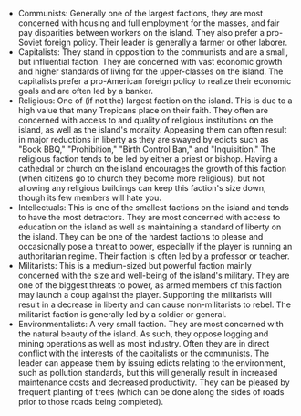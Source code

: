 - Communists: Generally one of the largest factions, they are most concerned with housing and full employment for the masses, and fair pay disparities between workers on the island. They also prefer a pro-Soviet foreign policy. Their leader is generally a farmer or other laborer.
- Capitalists: They stand in opposition to the communists and are a small, but influential faction. They are concerned with vast economic growth and higher standards of living for the upper-classes on the island. The capitalists prefer a pro-American foreign policy to realize their economic goals and are often led by a banker.
- Religious: One of (if not the) largest faction on the island. This is due to a high value that many Tropicans place on their faith. They often are concerned with access to and quality of religious institutions on the island, as well as the island's morality. Appeasing them can often result in major reductions in liberty as they are swayed by edicts such as "Book BBQ," "Prohibition," "Birth Control Ban," and "Inquisition." The religious faction tends to be led by either a priest or bishop. Having a cathedral or church on the island encourages the growth of this faction (when citizens go to church they become more religious), but not allowing any religious buildings can keep this faction's size down, though its few members will hate you.
- Intellectuals: This is one of the smallest factions on the island and tends to have the most detractors. They are most concerned with access to education on the island as well as maintaining a standard of liberty on the island. They can be one of the hardest factions to please and occasionally pose a threat to power, especially if the player is running an authoritarian regime. Their faction is often led by a professor or teacher.
- Militarists: This is a medium-sized but powerful faction mainly concerned with the size and well-being of the island's military. They are one of the biggest threats to power, as armed members of this faction may launch a coup against the player. Supporting the militarists will result in a decrease in liberty and can cause non-militarists to rebel. The militarist faction is generally led by a soldier or general.
- Environmentalists: A very small faction. They are most concerned with the natural beauty of the island. As such, they oppose logging and mining operations as well as most industry. Often they are in direct conflict with the interests of the capitalists or the communists. The leader can appease them by issuing edicts relating to the environment, such as pollution standards, but this will generally result in increased maintenance costs and decreased productivity. They can be pleased by frequent planting of trees (which can be done along the sides of roads prior to those roads being completed).